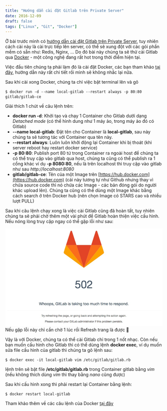 ```yaml
---
title: "Hướng dẫn cài đặt Gitlab trên Private Server"
date: 2016-12-09
draft: false
tags: ["Linux", "Git", "Docker"]
---
```


Ở bài trước mình có [hướng dẫn cài đặt Gitlab trên Private Server](/blog/huong-dan-cai-dat-gitlab-tren-private-server), tuy nhiên cách cài này là cài trực tiếp lên server, có thể sẽ xung đột với các gói phần mềm có sẵn như: Redis, Nginx, ... Do đó bài này chúng ta sẽ thử cài Gitlab qua [Docker](https://www.docker.com/) - một công nghệ đang rất hot trong thời điểm hiện tại.

Việc đầu tiên chúng ta phải làm đó là cài đặt Docker, các bạn tham khảo [tại đây](https://docs.docker.com/engine/installation/), hướng dẫn này rất chi tiết rồi mình sẽ không nhắc lại nữa.

Sau khi cài xong Docker, chúng ta chỉ việc bật terminal lên và gõ

```
$ docker run -d --name local-gitlab --restart always -p 80:80 gitlab/gitlab-ce
```

Giải thích 1 chút về câu lệnh trên:

- **docker run -d**: Khởi tạo và chạy 1 Container cho Gitlab dưới dạng *Detached mode* (có thể hình dung như 1 máy ảo, trong máy ảo đó có Gitlab)
- **--name local-gitlab**: Đặt tên cho Container là **local-gitlab**, sau này chúng ta sẽ tương tác với Container qua tên này.
- **--restart always**: Luôn luôn khởi động lại Container khi bị thoát (khi server reboot hay restart docker service)
- **-p 80:80**: Publish port 80 từ trong Container ra ngoài host để chúng ta có thể truy cập vào gitlab qua host, chúng ta cũng có thể publish ra 1 cổng khác ví dụ **-p 8080:80**, nếu là trên localhost thì truy cập vào gitlab như sau *http://localhost:8080*
- **gitlab/gitlab-ce**: Tên của một Image trên [https://hub.docker.com](https://hub.docker.com) (cái này tương tự như Github nhưng thay vì chứa source code thì nó chứa các Image - các bản đóng gói do người khác upload lên). Chúng ta cũng có thể dùng một Image khác bằng cách search ở trên Docker hub (nên chọn Image có STARS cao và nhiều lượt PULL)

Sau khi câu lệnh chạy xong là việc cài Gitlab cũng đã hoàn tất, tuy nhiên chúng ta sẽ phải chờ thêm một vài phút để Gitlab hoàn thiện việc cấu hình. Nếu nóng lòng truy cập ngay có thể gặp lỗi như sau:

![gitlab bug](/images/gitlab-bug.jpg)Nếu gặp lỗi này chỉ cần chờ 1 lúc rồi Refresh trang là được 😬

Vậy là với Docker, chúng ta có thể cài Gitlab chỉ trong 1 nốt nhạc. Còn nếu bạn muốn cấu hình cho Gitlab thì có thể dùng lệnh **docker exec**, ví dụ muốn sửa file cấu hình của gitlab thì chúng ta gõ lệnh sau:

```
$ docker exec -it local-gitlab vim /etc/gitlab/gitlab.rb
```

lệnh trên sẽ bật file **/etc/gitlab/gitlab.rb​** trong Container gitlab bằng _vim_ (nếu không thích dùng _vim_ thì thay bằng _nano_ cũng được)

Sau khi cấu hình xong thì phải restart lại Container bằng lệnh:

```
$ docker restart local-gitlab
```

Tham khảo thêm về các câu lệnh của Docker [tại đây](https://docs.docker.com/engine/reference/commandline/)
